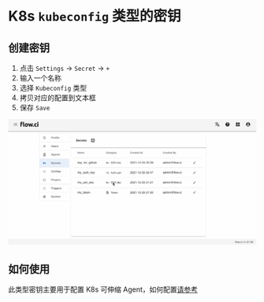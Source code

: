 # K8s `kubeconfig` 类型的密钥

## 创建密钥

1. 点击 `Settings` -> `Secret` -> `+`
2. 输入一个名称
3. 选择 `Kubeconfig` 类型
4. 拷贝对应的配置到文本框
5. 保存 `Save`

![create ssh rsa](../../_images/secret/create_kubeconfig.gif)

## 如何使用

此类型密钥主要用于配置 K8s 可伸缩 Agent，如何配置[请参考](cn/agents/k8s_host.md)